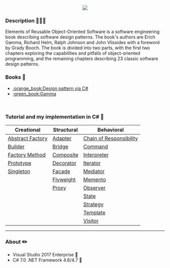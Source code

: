 <p align="center"><img src="https://raw.githubusercontent.com/VanHakobyan/DesignPatterns/master/DP.jpg"></p>


### Description :pushpin::pushpin::pushpin:

Elements of Reusable Object-Oriented Software is a software engineering book describing software design patterns. The book's authors are Erich Gamma, Richard Helm, Ralph Johnson and John Vlissides with a foreword by Grady Booch. The book is divided into two parts, with the first two chapters exploring the capabilities and pitfalls of object-oriented programming, and the remaining chapters describing 23 classic software design patterns.

### Books :file_folder:
<ul>
<li><a href="https://drive.google.com/open?id=0By1MH5wlD0LhLTByR3NUclhKbjQ">:orange_book:Design pattern via C#</a>
<li><a href="https://drive.google.com/open?id=0By1MH5wlD0LhS2h6eGJDZlF5d00">:green_book:Gamma</a>
</ul>
<br>

### Tutorial and my implementation in C# :pushpin:

Creational     |  Structural  | Behavioral 
---------------|--------------|-----------|
<a href="https://github.com/VanHakobyan/DesignPatterns/tree/master/Abstract%20Factory">Abstract Factory</a>|	<a href="https://github.com/VanHakobyan/DesignPatterns/tree/master/Adapter">Adapter</a>     |<a href="https://github.com/VanHakobyan/DesignPatterns/tree/master/Chain%20of%20Responsibility">Chain of Responsibility</a>
<a href="https://github.com/VanHakobyan/DesignPatterns/tree/master/Builder">Builder</a>	       |<a href="https://github.com/VanHakobyan/DesignPatterns/tree/master/Bridge">Bridge</a>	      |<a href="https://github.com/VanHakobyan/DesignPatterns/tree/master/Command">Command</a>	
<a href="https://github.com/VanHakobyan/DesignPatterns/edit/master/FactoryMethod">Factory Method</a> |<a href="https://github.com/VanHakobyan/DesignPatterns/tree/master/Composite">Composite</a>	    |<a href="https://github.com/VanHakobyan/DesignPatterns/tree/master/Interpreter">Interpreter</a>	
<a href="https://github.com/VanHakobyan/DesignPatterns/tree/master/Prototype">Prototype</a>     |<a href="https://github.com/VanHakobyan/DesignPatterns/tree/master/Decorator">Decorator</a>	    |<a href="https://github.com/VanHakobyan/DesignPatterns/tree/master/Iterator">Iterator</a>
<a href="https://github.com/VanHakobyan/DesignPatterns/tree/master/Singleton">Singleton</a>      |<a href="https://github.com/VanHakobyan/DesignPatterns/tree/master/Facade">Facade</a>	      |<a href="https://github.com/VanHakobyan/DesignPatterns/tree/master/Mediator">Mediator</a>	
&nbsp;         |<a href="https://github.com/VanHakobyan/DesignPatterns/tree/master/Flyweight">Flyweight</a>	    |<a href="https://github.com/VanHakobyan/DesignPatterns/tree/master/Memento">Memento</a>	
&nbsp;         |<a href="https://github.com/VanHakobyan/DesignPatterns/tree/master/Proxy">Proxy</a>        |<a href="https://github.com/VanHakobyan/DesignPatterns/tree/master/Observer">Observer</a>
&nbsp;         |&nbsp;        |<a href="https://github.com/VanHakobyan/DesignPatterns/tree/master/State">State</a>	
&nbsp;         | &nbsp;       |<a href="https://github.com/VanHakobyan/DesignPatterns/tree/master/Strategy">Strategy</a>	
&nbsp;         |&nbsp;        |<a href="https://github.com/VanHakobyan/DesignPatterns/tree/master/Template">Template</a> 
&nbsp;         |&nbsp;        |<a href="https://github.com/VanHakobyan/DesignPatterns/tree/master/Visitor">Visitor</a>

<hr/>


### About ✏️

* Visual Studio 2017 Enterprise  📕
* C# 7.0 .NET Framework 4.6/4.7 📔









